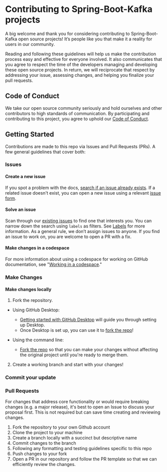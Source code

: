 # Contributing to Spring-Boot-Kafka projects

A big welcome and thank you for considering contributing to Spring-Boot-Kafka open source projects! It’s people like you that make it a reality for users in our community.

Reading and following these guidelines will help us make the contribution process easy and effective for everyone involved. It also communicates that you agree to respect the time of the developers managing and developing these open source projects. In return, we will reciprocate that respect by addressing your issue, assessing changes, and helping you finalize your pull requests.

## Code of Conduct

We take our open source community seriously and hold ourselves and other contributors to high standards of communication. By participating and contributing to this project, you agree to uphold our [Code of Conduct](https://github.com/Glaxier0/Spring-Boot-Kafka/blob/main/CODE_OF_CONDUCT.md).

## Getting Started

Contributions are made to this repo via Issues and Pull Requests (PRs). A few general guidelines that cover both:
### Issues

#### Create a new issue

If you spot a problem with the docs, [search if an issue already exists](https://github.com/Glaxier0/Spring-Boot-Kafka/issues). If a related issue doesn't exist, you can open a new issue using a relevant [issue form](https://github.com/Glaxier0/Spring-Boot-Kafka/issues/new). 

#### Solve an issue

Scan through our [existing issues](https://github.com/Glaxier0/Spring-Boot-Kafka/issues) to find one that interests you. You can narrow down the search using `labels` as filters. See [Labels](/contributing/how-to-use-labels.md) for more information. As a general rule, we don’t assign issues to anyone. If you find an issue to work on, you are welcome to open a PR with a fix.

#### Make changes in a codespace

For more information about using a codespace for working on GitHub documentation, see "[Working in a codespace](https://github.com/github/docs/blob/main/contributing/codespace.md)."

### Make Changes

#### Make changes locally

1. Fork the repository.
- Using GitHub Desktop:
  - [Getting started with GitHub Desktop](https://docs.github.com/en/desktop/installing-and-configuring-github-desktop/getting-started-with-github-desktop) will guide you through setting up Desktop.
  - Once Desktop is set up, you can use it to [fork the repo](https://docs.github.com/en/desktop/contributing-and-collaborating-using-github-desktop/cloning-and-forking-repositories-from-github-desktop)!

- Using the command line:
  - [Fork the repo](https://docs.github.com/en/github/getting-started-with-github/fork-a-repo#fork-an-example-repository) so that you can make your changes without affecting the original project until you're ready to merge them.

2. Create a working branch and start with your changes!

### Commit your update

### Pull Requests

For changes that address core functionality or would require breaking changes (e.g. a major release), it's best to open an Issue to discuss your proposal first. This is not required but can save time creating and reviewing changes.

1. Fork the repository to your own Github account
2. Clone the project to your machine
3. Create a branch locally with a succinct but descriptive name
4. Commit changes to the branch
5. Following any formatting and testing guidelines specific to this repo
6. Push changes to your fork
7. Open a PR in our repository and follow the PR template so that we can efficiently review the changes.
